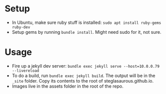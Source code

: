 # Setup

* In Ubuntu, make sure ruby stuff is installed: `sudo apt install ruby-gems ruby-dev`
* Setup gems by running `bundle install`.  Might need sudo for it, not sure.

# Usage

* Fire up a jekyll dev server: `bundle exec jekyll serve --host=10.0.0.79 --livereload`
* To do a build, run `bundle exec jekyll build`.  The output will be in the `_site` folder.  Copy its contents to the root of steglasaurous.github.io.
* Images live in the assets folder in the root of the repo.

